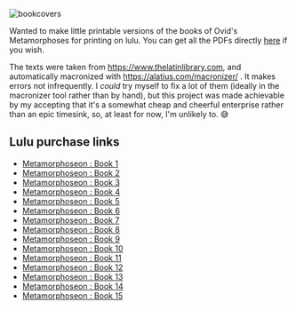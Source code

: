 ![bookcovers](https://github.com/increpare/metamorphosespdf/assets/465632/8dedbc65-6e61-4523-8ada-ec2945b0360e)

Wanted to make little printable versions of the books of Ovid's Metamorphoses for printing on lulu.  You can get all the PDFs directly [here](https://github.com/increpare/metamorphosespdf/tree/master/phase_3_pdf) if you wish. 

The texts were taken from https://www.thelatinlibrary.com, and automatically macronized with https://alatius.com/macronizer/ .   It makes errors not infrequently.  I *could* try myself to fix a lot of them (ideally in the macronizer tool rather than by hand), but this project was made achievable by my accepting that it's a somewhat cheap and cheerful enterprise rather than an epic timesink, so, at least for now, I'm unlikely to. 😅


## Lulu purchase links
* [Metamorphoseon : Book 1](https://www.lulu.com/shop/publius-naso-ovidius/metamorphoseon-1/paperback/product-dymyw5k.html?page=1&pageSize=4)
* [Metamorphoseon : Book 2](https://www.lulu.com/shop/publius-naso-ovidius/metamorphoseon-2/paperback/product-jenegp5.html?page=1&pageSize=4)
* [Metamorphoseon : Book 3](https://www.lulu.com/shop/publius-naso-ovidius/metamorphoseon-3/paperback/product-p6e6qp6.html?page=1&pageSize=4)
* [Metamorphoseon : Book 4](https://www.lulu.com/shop/publius-naso-ovidius/metamorphoseon-4/paperback/product-57g7kz9.html?page=1&pageSize=4)
* [Metamorphoseon : Book 5](https://www.lulu.com/shop/publius-naso-ovidius/metamorphoseon-5/paperback/product-kv9vrp9.html?page=1&pageSize=4)
* [Metamorphoseon : Book 6](https://www.lulu.com/shop/publius-naso-ovidius/metamorphoseon-6/paperback/product-zmkmdp4.html?page=1&pageSize=4)
* [Metamorphoseon : Book 7](https://www.lulu.com/shop/publius-naso-ovidius/metamorphoseon-7/paperback/product-m2w2npk.html?page=1&pageSize=4)
* [Metamorphoseon : Book 8](https://www.lulu.com/shop/publius-naso-ovidius/metamorphoseon-8/paperback/product-7k9km76.html?page=1&pageSize=4)
* [Metamorphoseon : Book 9](https://www.lulu.com/shop/publius-naso-ovidius/metamorphoseon-9/paperback/product-2m5m96w.html?page=1&pageSize=4)
* [Metamorphoseon : Book 10](https://www.lulu.com/shop/publius-naso-ovidius/metamorphoseon-10/paperback/product-rmem9pj.html?page=1&pageSize=4)
* [Metamorphoseon : Book 11](https://www.lulu.com/shop/publius-naso-ovidius/metamorphoseon-11/paperback/product-e787k96.html?page=1&pageSize=4)
* [Metamorphoseon : Book 12](https://www.lulu.com/shop/publius-naso-ovidius/metamorphoseon-12/paperback/product-nvwv8pr.html?page=1&pageSize=4)
* [Metamorphoseon : Book 13](https://www.lulu.com/shop/publius-naso-ovidius/metamorphoseon-13/paperback/product-84k472m.html?page=1&pageSize=4)
* [Metamorphoseon : Book 14](https://www.lulu.com/shop/publius-naso-ovidius/metamorphoseon-14/paperback/product-45m5wke.html?page=1&pageSize=4)
* [Metamorphoseon : Book 15](https://www.lulu.com/shop/publius-naso-ovidius/metamorphoseon-15/paperback/product-v898dpe.html?page=1&pageSize=4)
